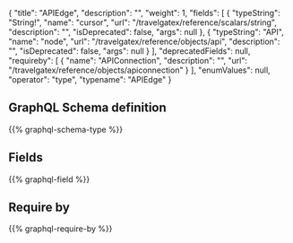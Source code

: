 {
  "title": "APIEdge",
  "description": "",
  "weight": 1,
  "fields": [
    {
      "typeString": "String!",
      "name": "cursor",
      "url": "/travelgatex/reference/scalars/string",
      "description": "",
      "isDeprecated": false,
      "args": null
    },
    {
      "typeString": "API",
      "name": "node",
      "url": "/travelgatex/reference/objects/api",
      "description": "",
      "isDeprecated": false,
      "args": null
    }
  ],
  "deprecatedFields": null,
  "requireby": [
    {
      "name": "APIConnection",
      "description": "",
      "url": "/travelgatex/reference/objects/apiconnection"
    }
  ],
  "enumValues": null,
  "operator": "type",
  "typename": "APIEdge"
}
## GraphQL Schema definition

{{% graphql-schema-type %}}

## Fields

{{% graphql-field %}}

## Require by

{{% graphql-require-by %}}
